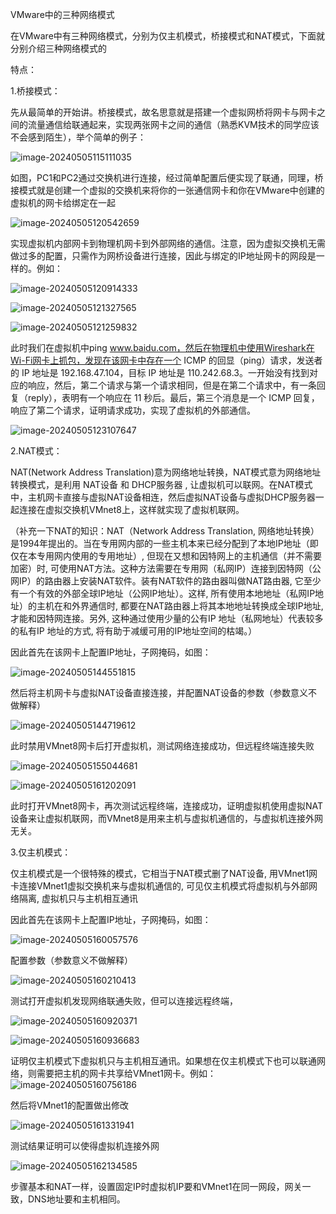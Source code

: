 VMware中的三种网络模式

在VMware中有三种网络模式，分别为仅主机模式，桥接模式和NAT模式，下面就分别介绍三种网络模式的

特点：

1.桥接模式：

先从最简单的开始讲。桥接模式，故名思意就是搭建一个虚拟网桥将网卡与网卡之间的流量通信给联通起来，实现两张网卡之间的通信（熟悉KVM技术的同学应该不会感到陌生），举个简单的例子：

![image-20240505115111035](C:\Users\Hu\AppData\Roaming\Typora\typora-user-images\image-20240505115111035.png)

如图，PC1和PC2通过交换机进行连接，经过简单配置后便实现了联通，同理，桥接模式就是创建一个虚拟的交换机来将你的一张通信网卡和你在VMware中创建的虚拟机的网卡给绑定在一起

![image-20240505120542659](C:\Users\Hu\AppData\Roaming\Typora\typora-user-images\image-20240505120542659.png)

实现虚拟机内部网卡到物理机网卡到外部网络的通信。注意，因为虚拟交换机无需做过多的配置，只需作为网桥设备进行连接，因此与绑定的IP地址网卡的网段是一样的。例如：

![image-20240505120914333](C:\Users\Hu\AppData\Roaming\Typora\typora-user-images\image-20240505120914333.png)

![image-20240505121327565](C:\Users\Hu\AppData\Roaming\Typora\typora-user-images\image-20240505121327565.png)

![image-20240505121259832](C:\Users\Hu\AppData\Roaming\Typora\typora-user-images\image-20240505121259832.png)

此时我们在虚拟机中ping www.baidu.com，然后在物理机中使用Wireshark在Wi-Fi网卡上抓包，发现在该网卡中存在一个 ICMP 的回显（ping）请求，发送者的 IP 地址是 192.168.47.104，目标 IP 地址是 110.242.68.3。一开始没有找到对应的响应，然后，第二个请求与第一个请求相同，但是在第二个请求中，有一条回复（reply），表明有一个响应在 11 秒后。最后，第三个消息是一个 ICMP 回复，响应了第二个请求，证明请求成功，实现了虚拟机的外部通信。

![image-20240505123107647](C:\Users\Hu\AppData\Roaming\Typora\typora-user-images\image-20240505123107647.png)

2.NAT模式：

NAT(Network Address Translation)意为网络地址转换，NAT模式意为网络地址转换模式，是利用 NAT设备 和 DHCP服务器 , 让虚拟机可以联网。在NAT模式中，主机网卡直接与虚拟NAT设备相连，然后虚拟NAT设备与虚拟DHCP服务器一起连接在虚拟交换机VMnet8上，这样就实现了虚拟机联网。

（补充一下NAT的知识：NAT（Network Address Translation, 网络地址转换）是1994年提出的。当在专用网内部的一些主机本来已经分配到了本地IP地址（即仅在本专用网内使用的专用地址）, 但现在又想和因特网上的主机通信（并不需要加密）时, 可使用NAT方法。这种方法需要在专用网（私网IP）连接到因特网（公网IP）的路由器上安装NAT软件。装有NAT软件的路由器叫做NAT路由器, 它至少有一个有效的外部全球IP地址（公网IP地址）。这样, 所有使用本地地址（私网IP地址）的主机在和外界通信时, 都要在NAT路由器上将其本地地址转换成全球IP地址, 才能和因特网连接。另外, 这种通过使用少量的公有IP 地址（私网地址）代表较多的私有IP 地址的方式, 将有助于减缓可用的IP地址空间的枯竭。）

因此首先在该网卡上配置IP地址，子网掩码，如图：

![image-20240505144551815](C:\Users\Hu\AppData\Roaming\Typora\typora-user-images\image-20240505144551815.png)

然后将主机网卡与虚拟NAT设备直接连接，并配置NAT设备的参数（参数意义不做解释）

![image-20240505144719612](C:\Users\Hu\AppData\Roaming\Typora\typora-user-images\image-20240505144719612.png)

此时禁用VMnet8网卡后打开虚拟机，测试网络连接成功，但远程终端连接失败

![image-20240505155044681](C:\Users\Hu\AppData\Roaming\Typora\typora-user-images\image-20240505155044681.png)

![image-20240505161202091](C:\Users\Hu\AppData\Roaming\Typora\typora-user-images\image-20240505161202091.png)

此时打开VMnet8网卡，再次测试远程终端，连接成功，证明虚拟机使用虚拟NAT设备来让虚拟机联网，而VMnet8是用来主机与虚拟机通信的，与虚拟机连接外网无关。

3.仅主机模式：

仅主机模式是一个很特殊的模式，它相当于NAT模式删了NAT设备, 用VMnet1网卡连接VMnet1虚拟交换机来与虚拟机通信的, 可见仅主机模式将虚拟机与外部网络隔离, 虚拟机只与主机相互通讯

因此首先在该网卡上配置IP地址，子网掩码，如图：

![image-20240505160057576](C:\Users\Hu\AppData\Roaming\Typora\typora-user-images\image-20240505160057576.png)

配置参数（参数意义不做解释）

![image-20240505160210413](C:\Users\Hu\AppData\Roaming\Typora\typora-user-images\image-20240505160210413.png)

测试打开虚拟机发现网络联通失败，但可以连接远程终端，

![image-20240505160920371](C:\Users\Hu\AppData\Roaming\Typora\typora-user-images\image-20240505160920371.png)

![image-20240505160936683](C:\Users\Hu\AppData\Roaming\Typora\typora-user-images\image-20240505160936683.png)

证明仅主机模式下虚拟机只与主机相互通讯。如果想在仅主机模式下也可以联通网络，则需要把主机的网卡共享给VMnet1网卡。例如：![image-20240505160756186](C:\Users\Hu\AppData\Roaming\Typora\typora-user-images\image-20240505160756186.png)

然后将VMnet1的配置做出修改

![image-20240505161331941](C:\Users\Hu\AppData\Roaming\Typora\typora-user-images\image-20240505161331941.png)

测试结果证明可以使得虚拟机连接外网

![image-20240505162134585](C:\Users\Hu\AppData\Roaming\Typora\typora-user-images\image-20240505162134585.png)

步骤基本和NAT一样，设置固定IP时虚拟机IP要和VMnet1在同一网段，网关一致，DNS地址要和主机相同。